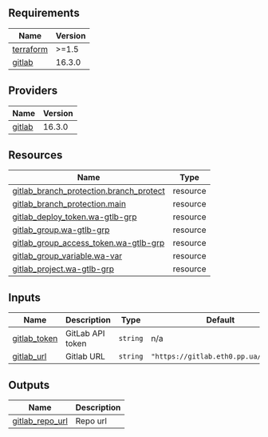 <!-- BEGIN_TF_DOCS -->
## Requirements

| Name | Version |
|------|---------|
| <a name="requirement_terraform"></a> [terraform](#requirement\_terraform) | >=1.5 |
| <a name="requirement_gitlab"></a> [gitlab](#requirement\_gitlab) | 16.3.0 |

## Providers

| Name | Version |
|------|---------|
| <a name="provider_gitlab"></a> [gitlab](#provider\_gitlab) | 16.3.0 |

## Resources

| Name | Type |
|------|------|
| [gitlab_branch_protection.branch_protect](https://registry.terraform.io/providers/gitlabhq/gitlab/16.3.0/docs/resources/branch_protection) | resource |
| [gitlab_branch_protection.main](https://registry.terraform.io/providers/gitlabhq/gitlab/16.3.0/docs/resources/branch_protection) | resource |
| [gitlab_deploy_token.wa-gtlb-grp](https://registry.terraform.io/providers/gitlabhq/gitlab/16.3.0/docs/resources/deploy_token) | resource |
| [gitlab_group.wa-gtlb-grp](https://registry.terraform.io/providers/gitlabhq/gitlab/16.3.0/docs/resources/group) | resource |
| [gitlab_group_access_token.wa-gtlb-grp](https://registry.terraform.io/providers/gitlabhq/gitlab/16.3.0/docs/resources/group_access_token) | resource |
| [gitlab_group_variable.wa-var](https://registry.terraform.io/providers/gitlabhq/gitlab/16.3.0/docs/resources/group_variable) | resource |
| [gitlab_project.wa-gtlb-grp](https://registry.terraform.io/providers/gitlabhq/gitlab/16.3.0/docs/resources/project) | resource |

## Inputs

| Name | Description | Type | Default | Required |
|------|-------------|------|---------|:--------:|
| <a name="input_gitlab_token"></a> [gitlab\_token](#input\_gitlab\_token) | GitLab API token | `string` | n/a | yes |
| <a name="input_gitlab_url"></a> [gitlab\_url](#input\_gitlab\_url) | Gitlab URL | `string` | `"https://gitlab.eth0.pp.ua/api/v4"` | no |

## Outputs

| Name | Description |
|------|-------------|
| <a name="output_gitlab_repo_url"></a> [gitlab\_repo\_url](#output\_gitlab\_repo\_url) | Repo url |
<!-- END_TF_DOCS -->